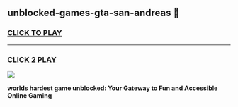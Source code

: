 
## unblocked-games-gta-san-andreas 👋
<h3>
<a href="https://premium.freeplayer.one?title=unblocked-games-gta-san-andreas&ref=14F">CLICK TO PLAY</a></h3>
<hr>

<h3>
<a href="https://premium.freeplayer.one?title=unblocked-games-gta-san-andreas&ref=14F">CLICK 2 PLAY</a>
  
</h3>

<a href="https://premium.freeplayer.one?title=unblocked-games-gta-san-andreas&ref=12F/"><img src="https://clearcache.store/games.png"></a>


**worlds hardest game unblocked: Your Gateway to Fun and Accessible Online Gaming**
